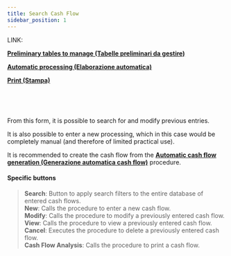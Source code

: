 ```yaml
---
title: Search Cash Flow
sidebar_position: 1
---
```


LINK:

**[Preliminary tables to manage (Tabelle preliminari da gestire)](/docs/treasury/cash-flow/general-overview)**

**[Automatic processing (Elaborazione automatica)](/docs/treasury/cash-flow/procedures)**

**[Print (Stampa)](/docs/treasury/cash-flow/reports)**

 

 

From this form, it is possible to search for and modify previous entries. 

It is also possible to enter a new processing, which in this case would be completely manual (and therefore of limited practical use).

It is recommended to create the cash flow from the **[Automatic cash flow generation (Generazione automatica cash flow)](/docs/treasury/cash-flow/procedures)** procedure.


#### Specific buttons

> **Search**: Button to apply search filters to the entire database of entered cash flows.  
> **New**: Calls the procedure to enter a new cash flow.  
> **Modify**: Calls the procedure to modify a previously entered cash flow.  
> **View**: Calls the procedure to view a previously entered cash flow.  
> **Cancel**: Executes the procedure to delete a previously entered cash flow.  
> **Cash Flow Analysis**: Calls the procedure to print a cash flow.